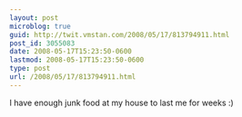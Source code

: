 ```yaml
---
layout: post
microblog: true
guid: http://twit.vmstan.com/2008/05/17/813794911.html
post_id: 3055083
date: 2008-05-17T15:23:50-0600
lastmod: 2008-05-17T15:23:50-0600
type: post
url: /2008/05/17/813794911.html
---
```

I have enough junk food at my house to last me for weeks :)
